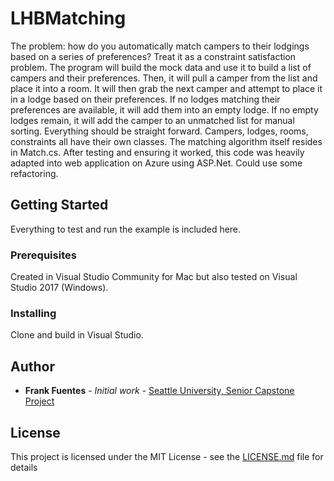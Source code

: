# LHBMatching

The problem: how do you automatically match campers to their lodgings based on a series of preferences? Treat it as a constraint satisfaction problem. The program will build the mock data and use it to build a list of campers and their preferences. Then, it will pull a camper from the list and place it into a room. It will then grab the next camper and attempt to place it in a lodge based on their preferences. If no lodges matching their preferences are available, it will add them into an empty lodge. If no empty lodges remain, it will add the camper to an unmatched list for manual sorting. Everything should be straight forward. Campers, lodges, rooms, constraints all have their own classes. The matching algorithm itself resides in Match.cs. After testing and ensuring it worked, this code was heavily adapted into web application on Azure using ASP.Net. Could use some refactoring.

## Getting Started

Everything to test and run the example is included here. 

### Prerequisites

Created in Visual Studio Community for Mac but also tested on Visual Studio 2017 (Windows).

### Installing

Clone and build in Visual Studio.


## Author

* **Frank Fuentes** - *Initial work* - [Seattle University, Senior Capstone Project](https://github.com/francizco)

## License

This project is licensed under the MIT License - see the [LICENSE.md](LICENSE.md) file for details
